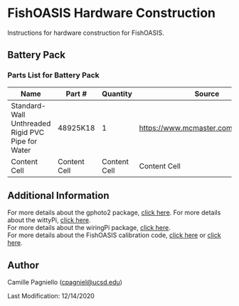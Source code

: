 # FishOASIS Hardware Construction
Instructions for hardware construction for FishOASIS.

## Battery Pack

### Parts List for Battery Pack

| Name  | Part # | Quantity | Source |
| ------------- | ------------- | ------------- | ------------- |
| Standard-Wall Unthreaded Rigid PVC Pipe for Water  | 48925K18  | 1 | https://www.mcmaster.com/48925K18/
| Content Cell  | Content Cell  | Content Cell  | Content Cell  |

## Additional Information

For more details about the gphoto2 package, [click here](http://www.gphoto.org/).
For more details about the wittyPi, [click here](http://www.uugear.com/doc/WittyPi2_UserManual.pdf).  
For more details about the wiringPi package, [click here](http://wiringpi.com/).  
For more details about the FishOASIS calibration code, [click here](https://computers.tutsplus.com/articles/creating-a-speaker-for-your-raspberry-pi-using-a-piezo-element--mac-59336) or [click here](https://developer-blog.net/raspberry-pi-pc-lautsprecher/).

## Author
Camille Pagniello (cpagniel@ucsd.edu)

Last Modification: 12/14/2020
